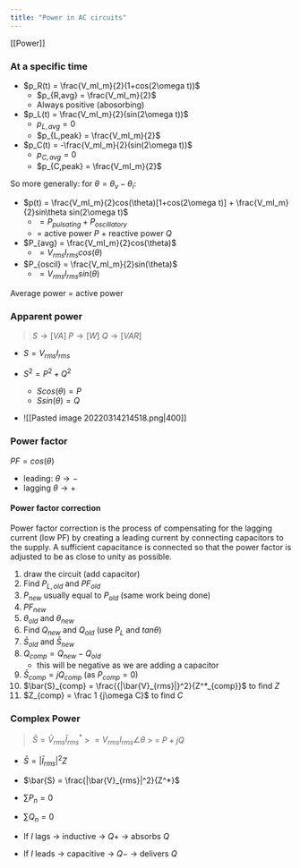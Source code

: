 ```yaml
---
title: "Power in AC circuits"
---
```

[[Power]]
### At a specific time
- $p_R(t) = \frac{V_mI_m}{2}(1+cos(2\omega t))$
	- $p_{R,avg} = \frac{V_mI_m}{2}$
	- Always positive (abosorbing)
- $p_L(t) = \frac{V_mI_m}{2}(sin(2\omega t))$
	- $p_{L,avg} = 0$
	- $p_{L,peak} = \frac{V_mI_m}{2}$
- $p_C(t) = -\frac{V_mI_m}{2}(sin(2\omega t))$
	- $p_{C,avg} = 0$
	- $p_{C,peak} = \frac{V_mI_m}{2}$

So more generally:
for $\theta = \theta_v - \theta_i$:
- $p(t) = \frac{V_mI_m}{2}cos(\theta)[1+cos(2\omega t)] + \frac{V_mI_m}{2}sin\theta sin(2\omega t)$
	- $= P_{pulsating} + P_{oscillatory}$
	- = active power $P$ + reactive power $Q$
- $P_{avg} = \frac{V_mI_m}{2}cos(\theta)$
	- $= V_{rms}I_{rms}cos(\theta)$
- $P_{oscil} = \frac{V_mI_m}{2}sin(\theta)$
	- $= V_{rms}I_{rms}sin(\theta)$

Average power = active power

### Apparent power
> $S \rightarrow [VA]$
> $P \rightarrow [W]$
> $Q \rightarrow [VAR]$
- $S=V_{rms}I_{rms}$
- $S^2 = P^2 + Q^2$
	- $Scos(\theta) = P$
	- $Ssin(\theta) = Q$

- ![[Pasted image 20220314214518.png|400]]

### Power factor
$PF = cos(\theta)$
- leading: $\theta \rightarrow -$
- lagging $\theta \rightarrow +$

#### Power factor correction
Power factor correction is the process of compensating for the lagging current (low PF) by creating a leading current by connecting capacitors to the supply. A sufficient capacitance is connected so that the power factor is adjusted to be as close to unity as possible.

1. draw the circuit (add capacitor)
2. Find $P_{L,old}$ and $PF_{old}$
3. $P_{new}$ usually equal to $P_{old}$ (same work being done)
4. $PF_{new}$
5. $\theta_{old}$ and $\theta_{new}$
6. Find $Q_{new}$ and $Q_{old}$ (use $P_L$ and $tan\theta$)
7. $\bar{S}_{old}$ and $\bar{S}_{new}$
8. $Q_{comp} = Q_{new} - Q_{old}$ 
	- this will be negative as we are adding a capacitor
9. $\bar{S}_{comp} = jQ_{comp}$ (as $P_{comp} = 0$)
10. $\bar{S}_{comp} = \frac{{|\bar{V}_{rms}|}^2}{Z^*_{comp}}$ to find $Z$
11. $Z_{comp} = \frac 1 {j\omega C}$ to find $C$

### Complex Power
> $\bar{S} = \bar{V}_{rms}\bar{I}^*_{rms}$
	> $= V_{rms}I_{rms}\angle \theta$
	> = $P+jQ$

- $\bar{S} = |\bar{I}_{rms}|^2Z$
- $\bar{S} = \frac{|\bar{V}_{rms}|^2}{Z^*}$

- $\sum P_n = 0$
- $\sum Q_n = 0$

- If $I$ lags $\rightarrow$ inductive $\rightarrow$ $Q+$ $\rightarrow$ absorbs $Q$
- If $I$ leads $\rightarrow$ capacitive $\rightarrow$ $Q-$ $\rightarrow$ delivers $Q$